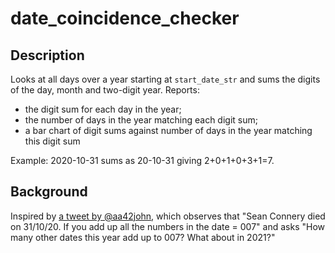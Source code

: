 # date_coincidence_checker

## Description

Looks at all days over a year starting at `start_date_str` and sums the digits of the day, month and two-digit year. Reports:

- the digit sum for each day in the year;
- the number of days in the year matching each digit sum;
- a bar chart of digit sums against number of days in the year matching this digit sum

Example: 2020-10-31 sums as 20-10-31 giving 2+0+1+0+3+1=7.

## Background

Inspired by [a tweet by @aa42john](https://twitter.com/aa42john/status/1324405199419674624), which observes that "Sean Connery died on 31/10/20. If you add up all the numbers in the date = 007" and asks "How many other dates this year add up to 007? What about in 2021?"
